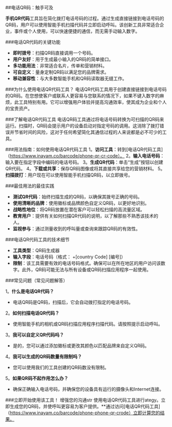 ##电话QR码：触手可及

**手机QR代码**工具旨在简化拨打电话号码的过程。通过生成直接链接到电话号码的QR码，用户可以使用智能手机扫描代码并立即启动呼叫。该创新工具非常适合企业，事件或个人使用，可以快速便捷的通信，而无需手动输入数字。

###电话QR代码的关键功能
-  **即时拨号**：扫描QR码直接调用一个号码。
-  **用户友好**：用于生成最小输入的QR码的简单接口。
-  **多功能用法**：非常适合名片，传单和营销材料。
-  **可自定义**：量身定制QR码以满足您的品牌需求。
-  **移动兼容性**：与大多数智能手机和QR码读取器无缝工作。

###为什么使用电话QR代码工具？
电话QR代码工具用于创建直接链接到电话号码的QR码。在您想使客户或联系人更容易与您联系的情况下，如果不键入数字的麻烦，此工具特别有用。它可以增强用户体验并提高沟通效率，使其成为企业和个人的宝贵资产。

###了解电话QR代码工具
电话QR码工具通过将电话号码转换为可扫描的QR码来运行。扫描时，QR码会提示用户的设备启动对指定号码的调用。这消除了拨打错误并节省时间的风险，这对于任何希望简化其通信过程的人来说都是必不可少的工具。

###用法指南：如何使用电话QR代码工具
1。**访问工具**：转到[电话QR代码工具]（https://www.inayam.co/barcode/phone-qr-cr-code）。
2。**输入电话号码**：输入要在指定字段中编码的电话号码。
3。**生成QR代码**：单击“生成”按钮以创建QR代码。
4。**下载或共享**：保存QR码图像或将其直接共享给您的营销材料。
5。**扫描拨打**：用户现在可以使用智能手机扫描QR码，以立即拨号。

###最佳用法的最佳实践
-  **测试QR代码**：始终扫描生成的QR码，以确保其拨号正确的号码。
-  **使用清晰的品牌**：使用徽标或品牌颜色自定义QR码，以更好地识别。
-  **战略性地位**：将QR码放置在潜在客户可以轻松扫描的高流量区域。
-  **教育用户**：提供有关如何扫描QR代码的说明，以了解那些不熟悉该技术的人。
-  **监视参与**：通过测量收到的呼叫量或查询来跟踪QR码的有效性。

###电话QR代码工具的技术细节
-  **工具类型**：QR码生成器
-  **输入字段**：电话号码（格式： +[country Code] [编号]）
-  **限制**：该工具需要有效的电话号码格式。确保可以在所在地区的用户访问该数字。此外，QR码可能无法与所有设备或QR码扫描应用程序一起使用。

###常见问题（常见问题解答）

1。**什么是电话QR代码？**
- 电话QR码是QR码，扫描后，它会自动拨打指定的电话号码。

2。**如何扫描电话QR代码？**
- 使用智能手机的相机或QR码扫描应用程序扫描代码。请按照提示启动呼叫。

3。**我可以自定义QR代码吗？**
- 是的，您可以通过添加徽标或更改其颜色以匹配品牌来自定义QR码。

4。**我可以生成的QR码数量有限制吗？**
- 您可以使用我们的工具创建的QR码数没有限制。

5。**如果QR码不起作用怎么办？**
- 确保正确输入电话号码，并确保您的设备具有运行的摄像头和Internet连接。

###立即开始使用该工具！
增强您的沟通str 使用电话QR代码工具进行ategy。立即生成您的QR码，并使呼叫更容易为客户提供。**通过访问[电话QR代码工具]（https://www.inayam.co/barcode/phone-phone-qr-crode）立即计算您的结果。